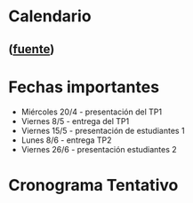 # Calendario
([fuente](https://campus.exactas.uba.ar/course/view.php?id=1017&section=7))
---
# Fechas importantes

  - Miércoles 20/4 - presentación del TP1
  - Viernes 8/5 - entrega del TP1
  - Viernes 15/5 - presentación de estudiantes 1
  - Lunes 8/6 - entrega TP2
  - Viernes 26/6 - presentación estudiantes 2

# Cronograma Tentativo

